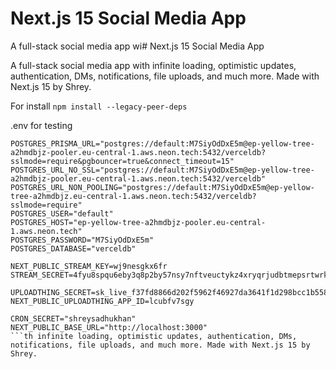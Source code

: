 # Next.js 15 Social Media App

A full-stack social media app wi# Next.js 15 Social Media App

A full-stack social media app with infinite loading, optimistic updates, authentication, DMs, notifications, file uploads, and much more. Made with Next.js 15 by Shrey.

For install
``` npm install --legacy-peer-deps ```

.env for testing
``` POSTGRES_URL="postgres://default:M7SiyOdDxE5m@ep-yellow-tree-a2hmdbjz-pooler.eu-central-1.aws.neon.tech:5432/verceldb?sslmode=require"
POSTGRES_PRISMA_URL="postgres://default:M7SiyOdDxE5m@ep-yellow-tree-a2hmdbjz-pooler.eu-central-1.aws.neon.tech:5432/verceldb?sslmode=require&pgbouncer=true&connect_timeout=15"
POSTGRES_URL_NO_SSL="postgres://default:M7SiyOdDxE5m@ep-yellow-tree-a2hmdbjz-pooler.eu-central-1.aws.neon.tech:5432/verceldb"
POSTGRES_URL_NON_POOLING="postgres://default:M7SiyOdDxE5m@ep-yellow-tree-a2hmdbjz.eu-central-1.aws.neon.tech:5432/verceldb?sslmode=require"
POSTGRES_USER="default"
POSTGRES_HOST="ep-yellow-tree-a2hmdbjz-pooler.eu-central-1.aws.neon.tech"
POSTGRES_PASSWORD="M7SiyOdDxE5m"
POSTGRES_DATABASE="verceldb"

NEXT_PUBLIC_STREAM_KEY=wj9nesgkx6fr
STREAM_SECRET=4fyu8spqu6eby3q8p2by57nsy7nftveuctykz4xryqrjudbtmepsrtwrkwbex6jn

UPLOADTHING_SECRET=sk_live_f37fd8866d202f5962f46927da3641f1d298bcc1b5580751cb95f000e1f08421
NEXT_PUBLIC_UPLOADTHING_APP_ID=lcubfv7sgy

CRON_SECRET="shreysadhukhan"
NEXT_PUBLIC_BASE_URL="http://localhost:3000"
```th infinite loading, optimistic updates, authentication, DMs, notifications, file uploads, and much more. Made with Next.js 15 by Shrey.
